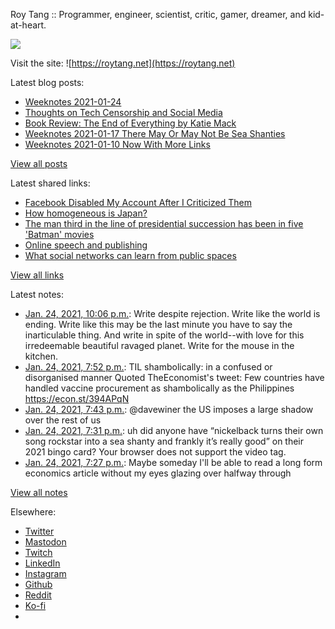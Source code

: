 Roy Tang :: Programmer, engineer, scientist, critic, gamer, dreamer, and kid-at-heart.

![](https://roytang.net/static/img/profile.jpg)

Visit the site: ![https://roytang.net](https://roytang.net)

Latest blog posts:

- [Weeknotes 2021-01-24](https://roytang.net/2021/01/weeknotes-2021-01-24/)
- [Thoughts on Tech Censorship and Social Media](https://roytang.net/2021/01/tech-censorship/)
- [Book Review: The End of Everything by Katie Mack](https://roytang.net/2021/01/end-of-everything/)
- [Weeknotes 2021-01-17 There May Or May Not Be Sea Shanties](https://roytang.net/2021/01/weeknotes-2021-01-17/)
- [Weeknotes 2021-01-10 Now With More Links](https://roytang.net/2021/01/weeknotes-2021-01-10/)

[View all posts](https://roytang.net/blog)

Latest shared links:

- [Facebook Disabled My Account After I Criticized Them](https://roytang.net/2021/01/facebook-disabled-my-account-after-i-criticized-them/)
- [How homogeneous is Japan?](https://roytang.net/2021/01/how-homogeneous-is-japan/)
- [The man third in the line of presidential succession has been in five &#x27;Batman&#x27; movies](https://roytang.net/2021/01/the-man-third-in-the-line-of-presidential-succession-has-been-in-five-batman-movies/)
- [Online speech and publishing](https://roytang.net/2021/01/online-speech-and-publishing/)
- [What social networks can learn from public spaces](https://roytang.net/2021/01/what-social-networks-can-learn-from-public-spaces/)

[View all links](https://roytang.net/links)

Latest notes:

- [Jan. 24, 2021, 10:06 p.m.](https://roytang.net/2021/01/1353343377157181443/): Write despite rejection. Write like the world is ending. Write like this may be the last minute you have to say the inarticulable thing. And write in spite of the world--with love for this irredeemable beautiful ravaged planet. Write for the mouse in the kitchen.
- [Jan. 24, 2021, 7:52 p.m.](https://roytang.net/2021/01/1353309670799073285/): TIL shambolically: in a confused or disorganised manner Quoted TheEconomist&#x27;s tweet: Few countries have handled vaccine procurement as shambolically as the Philippines https://econ.st/394APqN
- [Jan. 24, 2021, 7:43 p.m.](https://roytang.net/2021/01/1353307357166542851/): @davewiner the US imposes a large shadow over the rest of us
- [Jan. 24, 2021, 7:31 p.m.](https://roytang.net/2021/01/1353304383803379712/): uh did anyone have “nickelback turns their own song rockstar into a sea shanty and frankly it’s really good” on their 2021 bingo card? Your browser does not support the video tag.
- [Jan. 24, 2021, 7:27 p.m.](https://roytang.net/2021/01/1353303486662811648/): Maybe someday I&#x27;ll be able to read a long form economics article without my eyes glazing over halfway through

[View all notes](https://roytang.net/notes)

Elsewhere:

- [Twitter](https://twitter.com/roytang)
- [Mastodon](https://mastodon.technology/@roytang)
- [Twitch](https://twitch.tv/twitchyroy)
- [LinkedIn](https://www.linkedin.com/in/roytang)
- [Instagram](https://instagram.com/roytang0400)
- [Github](https://github.com/roytang)
- [Reddit](https://reddit.com/u/hungryroy)
- [Ko-fi](https://ko-fi.com/roytang)
- [](mailto:hello@roytang.net)